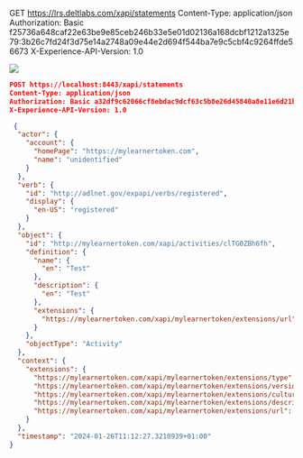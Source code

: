 

GET https://lrs.deltlabs.com/xapi/statements
Content-Type: application/json
Authorization: Basic f25736a648caf22e63be9e85ceb246b33e5e01d02136a168dcbf1212a1325e79:3b26c7fd24f3d75e14a2748a09e44e2d694f544ba7e9c5cbf4c9264ffde56673
X-Experience-API-Version: 1.0



![ <alt-text> ]( ../../../images/lrscreds.png )


```json
POST https://localhost:8443/xapi/statements
Content-Type: application/json
Authorization: Basic a32df9c62066cf8ebdac9dcf63c5b8e26d45840a8e11e6d21bdb4a557359e6e7:635ef6d70b6149e435dbe2810d7f0cc4093abc1e765149e13e670f92e359c6c1
X-Experience-API-Version: 1.0

 {
  "actor": {
    "account": {
      "homePage": "https://mylearnertoken.com",
      "name": "unidentified"
    }
  },
  "verb": {
    "id": "http://adlnet.gov/expapi/verbs/registered",
    "display": {
      "en-US": "registered"
    }
  },
  "object": {
    "id": "http://mylearnertoken.com/xapi/activities/clTG0ZBh6fh",
    "definition": {
      "name": {
        "en": "Test"
      },
      "description": {
        "en": "Test"
      },
      "extensions": {
        "https://mylearnertoken.com/xapi/mylearnertoken/extensions/url": "https://activities.deltlabs.com/79221cb7-0961-4ef4-9f0c-085b50cd624d"
      }
    },
    "objectType": "Activity"
  },
  "context": {
    "extensions": {
      "https://mylearnertoken.com/xapi/mylearnertoken/extensions/type": "LwvRmqfEDmz",
      "https://mylearnertoken.com/xapi/mylearnertoken/extensions/version": "1.0",
      "https://mylearnertoken.com/xapi/mylearnertoken/extensions/culture": "en-US",
      "https://mylearnertoken.com/xapi/mylearnertoken/extensions/description": "Test",
      "https://mylearnertoken.com/xapi/mylearnertoken/extensions/url": "https://activities.deltlabs.com/79221cb7-0961-4ef4-9f0c-085b50cd624d"
    }
  },
  "timestamp": "2024-01-26T11:12:27.3210939+01:00"
}

```





